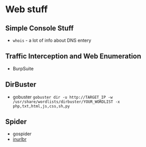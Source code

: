 # Web stuff
## Simple Console Stuff
- `whois` - a lot of info about DNS entery
## Traffic Interception and Web Enumeration
- BurpSuite
## DirBuster
- gobuster
`gobuster dir -u http://TARGET_IP -w /usr/share/wordlists/dirbuster/YOUR_WORDLIST -x php,txt,html,js,css,sh,py`
## Spider
- gospider
- [inurlbr](https://github.com/MrCl0wnLab/SCANNER-INURLBR)
